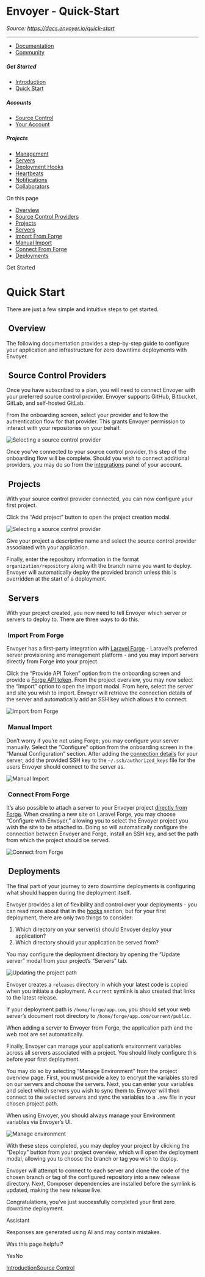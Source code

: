 # Envoyer - Quick-Start

*Source: https://docs.envoyer.io/quick-start*

---

- [Documentation](/introduction)
- [Community](https://discord.com/invite/laravel)

##### Get Started

- [Introduction](/introduction)
- [Quick Start](/quick-start)

##### Accounts

- [Source Control](/accounts/source-control)
- [Your Account](/accounts/your-account)

##### Projects

- [Management](/projects/management)
- [Servers](/projects/servers)
- [Deployment Hooks](/projects/deployment-hooks)
- [Heartbeats](/projects/heartbeats)
- [Notifications](/projects/notifications)
- [Collaborators](/projects/collaborators)

On this page

- [Overview](#overview)
- [Source Control Providers](#source-control-providers)
- [Projects](#projects)
- [Servers](#servers)
- [Import From Forge](#import-from-forge)
- [Manual Import](#manual-import)
- [Connect From Forge](#connect-from-forge)
- [Deployments](#deployments)

Get Started

# Quick Start

There are just a few simple and intuitive steps to get started.

## [​](#overview) Overview

The following documentation provides a step-by-step guide to configure your application and infrastructure for zero downtime deployments with Envoyer.

## [​](#source-control-providers) Source Control Providers

Once you have subscribed to a plan, you will need to connect Envoyer with your preferred source control provider. Envoyer supports GitHub, Bitbucket, GitLab, and self-hosted GitLab.

From the onboarding screen, select your provider and follow the authentication flow for that provider. This grants Envoyer permission to interact with your repositories on your behalf.

![Selecting a source control provider](https://mintlify.s3.us-west-1.amazonaws.com/envoyer/images/source-provider.png)

Once you’ve connected to your source control provider, this step of the onboarding flow will be complete. Should you wish to connect additional providers, you may do so from the [integrations](https://envoyer.io/user/profile#/integrations) panel of your account.

## [​](#projects) Projects

With your source control provider connected, you can now configure your first project.

Click the “Add project” button to open the project creation modal.

![Selecting a source control provider](https://mintlify.s3.us-west-1.amazonaws.com/envoyer/images/create-project.png)

Give your project a descriptive name and select the source control provider associated with your application.

Finally, enter the repository information in the format `organization/repository` along with the branch name you want to deploy. Envoyer will automatically deploy the provided branch unless this is overridden at the start of a deployment.

## [​](#servers) Servers

With your project created, you now need to tell Envoyer which server or servers to deploy to. There are three ways to do this.

### [​](#import-from-forge) Import From Forge

Envoyer has a first-party integration with [Laravel Forge](https://forge.laravel.com) - Laravel’s preferred server provisioning and management platform - and you may import servers directly from Forge into your project.

Click the “Provide API Token” option from the onboarding screen and provide a [Forge API token](https://forge.laravel.com/user-profile/api). From the project overview, you may now select the “Import” option to open the import modal. From here, select the server and site you wish to import. Envoyer will retrieve the connection details of the server and automatically add an SSH key which allows it to connect.

![Import from Forge](https://mintlify.s3.us-west-1.amazonaws.com/envoyer/images/import-forge.png)

### [​](#manual-import) Manual Import

Don’t worry if you’re not using Forge; you may configure your server manually. Select the “Configure” option from the onboarding screen in the “Manual Configuration” section. After adding the [connection details](/projects/servers#server-configuration) for your server, add the provided SSH key to the `~/.ssh/authorized_keys` file for the users Envoyer should connect to the server as.

![Manual Import](https://mintlify.s3.us-west-1.amazonaws.com/envoyer/images/import-manual.png)

### [​](#connect-from-forge) Connect From Forge

It’s also possible to attach a server to your Envoyer project [directly from Forge](https://forge.laravel.com/docs/sites/envoyer.html). When creating a new site on Laravel Forge, you may choose “Configure with Envoyer,” allowing you to select the Envoyer project you wish the site to be attached to. Doing so will automatically configure the connection between Envoyer and Forge, install an SSH key, and set the path from which the project should be served.

![Connect from Forge](https://mintlify.s3.us-west-1.amazonaws.com/envoyer/images/forge-connect.png)

## [​](#deployments) Deployments

The final part of your journey to zero downtime deployments is configuring what should happen during the deployment itself.

Envoyer provides a lot of flexibility and control over your deployments - you can read more about that in the [hooks](/projects/deployment-hooks) section, but for your first deployment, there are only two things to consider:

1. Which directory on your server(s) should Envoyer deploy your application?
2. Which directory should your application be served from?

You may configure the deployment directory by opening the “Update server” modal from your project’s “Servers” tab.

![Updating the project path](https://mintlify.s3.us-west-1.amazonaws.com/envoyer/images/project-path.png)

Envoyer creates a `releases` directory in which your latest code is copied when you initiate a deployment. A `current` symlink is also created that links to the latest release.

If your deployment path is `/home/forge/app.com`, you should set your web server’s document root directory to `/home/forge/app.com/current/public`.

When adding a server to Envoyer from Forge, the application path and the web root are set automatically.

Finally, Envoyer can manage your application’s environment variables across all servers associated with a project. You should likely configure this before your first deployment.

You may do so by selecting “Manage Environment” from the project overview page. First, you must provide a key to encrypt the variables stored on our servers and choose the servers. Next, you can enter your variables and select which servers you wish to sync them to. Envoyer will then connect to the selected servers and sync the variables to a `.env` file in your chosen project path.

When using Envoyer, you should always manage your Environment variables via Envoyer’s UI.

![Manage environment](https://mintlify.s3.us-west-1.amazonaws.com/envoyer/images/environment.png)

With these steps completed, you may deploy your project by clicking the “Deploy” button from your project overview, which will open the deployment modal, allowing you to choose the branch or tag you wish to deploy.

Envoyer will attempt to connect to each server and clone the code of the chosen branch or tag of the configured repository into a new release directory. Next, Composer dependencies are installed before the symlink is updated, making the new release live.

Congratulations, you’ve just successfully completed your first zero downtime deployment.

Assistant

Responses are generated using AI and may contain mistakes.

Was this page helpful?

YesNo

[Introduction](/introduction)[Source Control](/accounts/source-control)
